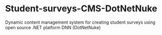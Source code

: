 # Student-surveys-CMS-DotNetNuke
Dynamic content management system for creating student surveys using open source .NET platform DNN (DotNetNuke)
